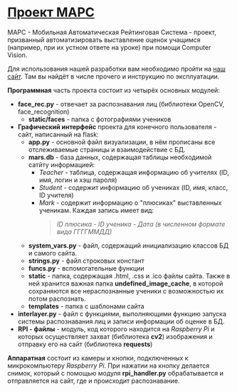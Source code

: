 # [Проект МАРС](http://176.120.8.20)

МАРС - Мобильная Автоматическая Рейтинговая Система - проект, призванный автоматизировать выставление оценок учащимся (например, при их устном ответе на уроке) при помощи Computer Vision.

Для использования нашей разработки вам необходимо пройти на [наш сайт](http://176.120.8.20). Там вы найдёт в числе прочего и инструкцию по эксплуатации.

**Программная** часть проекта состоит из четырёх основных модулей:
  - **face_rec.py** - отвечает за распознавания лиц (библиотеки OpenCV, face_recognition)
    + **static/faces** - папка с фотографиями учеников
  - **Графический интерфейс** проекта для конечного пользователя - сайт, написанный на flask:
  	- **app.py** - основной файл визуализации, в нём прописаны все отслеживаемые страницы и взаимодействие с БД.
  	- **mars.db** - база данных, содержащая таблицы необходимой сатйту информацией:
  	  + _Teacher_ - таблица, содержащая информацию об учителях (ID, имя, логин и хэш пароля)
  	  + _Student_ - содержит информацию об учениках (ID, имя, класс, ID учителя)
  	  + _Mark_ - содержит информацию о "плюсиках" выставленных ученикам. Каждая запись имеет вид:
  	    > _ID плюсика - ID ученика - Дата (в численном формате вида ГГГГММДД)_
    - **system_vars.py** - файл, содержащий инициализацию классов БД и самого сайта.
    - **strings.py** - файл строковых констант
    - **funcs.py** - вспомогательные функции
    - **static** - папка, содержащая .html, .css и .ico файлы сайта. Также в ней хранится важная папка **undefined_image_cache**, в которой сохраняются все нераспознанные ученики с возможностью их потом распознать.
    - **templates** - папка с шаблонами сайта
  - **interlayer.py** - файл с функциями, выполняющими функцию запуска системы распознавания лиц и записи информации об оценке в БД.
  - **RPI - файлы** - модуль, код которого находится на _Raspberry Pi_ и которых осуществляет захват (библиотека **cv2**) изображения и отправку его на сайт (библиотека **requests**)

**Аппаратная** состоит из камеры и кнопки, подключенных к микрокомпьютеру _Raspberry Pi_. При нажатии на кнопку делается снимок, который с помощью модуля **rpi_handler.py**  обрабатывается и отправляется на сайт, где и происходит распознавание.
